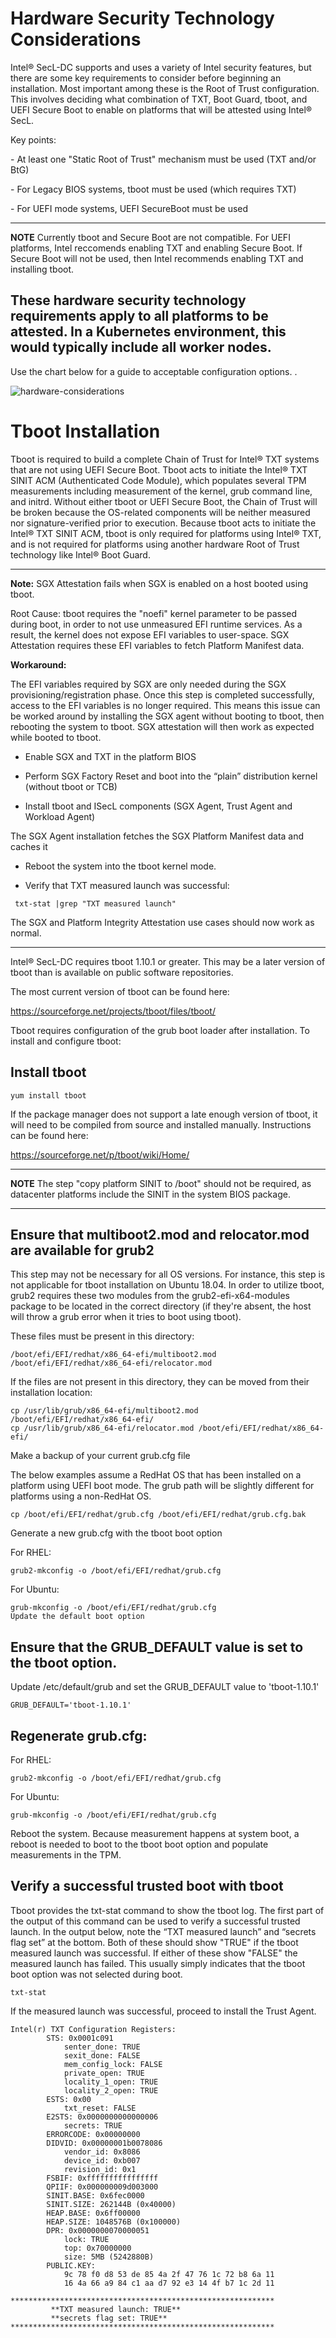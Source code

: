 # Hardware Security Technology Considerations

Intel® SecL-DC supports and uses a variety of Intel security features, but there are some key requirements to consider before beginning an installation. Most important among these is the Root of Trust configuration. This involves deciding what combination of TXT, Boot Guard, tboot, and UEFI Secure Boot to enable on platforms that will be attested using Intel® SecL.

Key points:

\-   At least one "Static Root of Trust" mechanism must be used (TXT and/or BtG)

\-   For Legacy BIOS systems, tboot must be used (which requires TXT)

\-   For UEFI mode systems, UEFI SecureBoot must be used

---
**NOTE**
Currently tboot and Secure Boot are not compatible. For UEFI platforms, Intel reccomends enabling TXT and enabling Secure Boot.  If Secure Boot will not be used, then Intel recommends enabling TXT and installing tboot.

These hardware security technology requirements apply to all platforms to be attested.  In a Kubernetes environment, this would typically include all worker nodes.
---

Use the chart below for a guide to acceptable configuration options. .

![hardware-considerations](./images/hardware_considerations.png)



# Tboot Installation

Tboot is required to build a complete Chain of Trust for Intel® TXT systems that are not using UEFI Secure Boot. Tboot acts to initiate the Intel® TXT SINIT ACM (Authenticated Code Module), which populates several TPM measurements including measurement of the kernel, grub command line, and initrd. Without either tboot or UEFI Secure Boot, the Chain of Trust will be broken because the OS-related components will be neither measured nor signature-verified prior to execution. Because tboot acts to initiate the Intel® TXT SINIT ACM, tboot is only required for platforms using Intel® TXT, and is not required for platforms using another hardware Root of Trust technology like Intel® Boot Guard.

---
**Note:**
SGX Attestation fails when SGX is enabled on a host booted using tboot.

Root Cause: tboot requires the "noefi" kernel parameter to be passed during boot, in order to not use unmeasured EFI runtime services. As a result, the kernel does not expose EFI variables to user-space. SGX Attestation requires these EFI variables to fetch Platform Manifest data.

**Workaround:**

The EFI variables required by SGX are only needed during the SGX provisioning/registration phase. Once this step is completed successfully, access to the EFI variables is no longer required. This means this issue can be worked around by installing the SGX agent without booting to tboot, then rebooting the system to tboot. SGX attestation will then work as expected while booted to tboot.

- Enable SGX and TXT in the platform BIOS

- Perform SGX Factory Reset and boot into the “plain” distribution kernel (without tboot or TCB)

- Install tboot and ISecL components (SGX Agent, Trust Agent and Workload Agent)

The SGX Agent installation fetches the SGX Platform Manifest data and caches it

- Reboot the system into the tboot kernel mode.

- Verify that TXT measured launch was successful:

```
​ txt-stat |grep "TXT measured launch"
```

The SGX and Platform Integrity Attestation use cases should now work as normal.

---


Intel® SecL-DC requires tboot 1.10.1 or greater. This may be a later version of tboot than is available on public software repositories.

The most current version of tboot can be found here:

https://sourceforge.net/projects/tboot/files/tboot/

Tboot requires configuration of the grub boot loader after installation. To install and configure tboot:

## Install tboot

```
yum install tboot
```

If the package manager does not support a late enough version of tboot, it will need to be compiled from source and installed manually. Instructions can be found here:

https://sourceforge.net/p/tboot/wiki/Home/

---
**NOTE**
The step "copy platform SINIT to /boot" should not be required, as datacenter platforms include the SINIT in the system BIOS package.

---

## Ensure that multiboot2.mod and relocator.mod are available for grub2

This step may not be necessary for all OS versions. For instance, this step is not applicable for tboot installation on Ubuntu 18.04. In order to utilize tboot, grub2 requires these two modules from the grub2-efi-x64-modules package to be located in the correct directory (if they're absent, the host will throw a grub error when it tries to boot using tboot).

These files must be present in this directory:

```
/boot/efi/EFI/redhat/x86_64-efi/multiboot2.mod
/boot/efi/EFI/redhat/x86_64-efi/relocator.mod
```

If the files are not present in this directory, they can be moved from their installation location:

```
cp /usr/lib/grub/x86_64-efi/multiboot2.mod /boot/efi/EFI/redhat/x86_64-efi/
cp /usr/lib/grub/x86_64-efi/relocator.mod /boot/efi/EFI/redhat/x86_64-efi/
```

Make a backup of your current grub.cfg file

The below examples assume a RedHat OS that has been installed on a platform using UEFI boot mode. The grub path will be slightly different for platforms using a non-RedHat OS.

```
cp /boot/efi/EFI/redhat/grub.cfg /boot/efi/EFI/redhat/grub.cfg.bak
```

Generate a new grub.cfg with the tboot boot option

For RHEL:

```
grub2-mkconfig -o /boot/efi/EFI/redhat/grub.cfg
```

For Ubuntu:

```
grub-mkconfig -o /boot/efi/EFI/redhat/grub.cfg
Update the default boot option
```

## Ensure that the GRUB_DEFAULT value is set to the tboot option.

Update /etc/default/grub and set the GRUB_DEFAULT value to 'tboot-1.10.1'

```
GRUB_DEFAULT='tboot-1.10.1'
```

## Regenerate grub.cfg:

For RHEL:

```
grub2-mkconfig -o /boot/efi/EFI/redhat/grub.cfg
```

For Ubuntu:

```
grub-mkconfig -o /boot/efi/EFI/redhat/grub.cfg
```

Reboot the system.  Because measurement happens at system boot, a reboot is needed to boot to the tboot boot option and populate measurements in the TPM.

## Verify a successful trusted boot with tboot

Tboot provides the txt-stat command to show the tboot log. The first part of the output of this command can be used to verify a successful trusted launch. In the output below, note the “TXT measured launch” and “secrets flag set” at the bottom. Both of these should show "TRUE" if the tboot measured launch was successful. If either of these show "FALSE" the measured launch has failed. This usually simply indicates that the tboot boot option was not selected during boot.

```
txt-stat
```

If the measured launch was successful, proceed to install the Trust Agent.

```
Intel(r) TXT Configuration Registers:
        STS: 0x0001c091
            senter_done: TRUE
            sexit_done: FALSE
            mem_config_lock: FALSE
            private_open: TRUE
            locality_1_open: TRUE
            locality_2_open: TRUE
        ESTS: 0x00
            txt_reset: FALSE
        E2STS: 0x0000000000000006
            secrets: TRUE
        ERRORCODE: 0x00000000
        DIDVID: 0x00000001b0078086
            vendor_id: 0x8086
            device_id: 0xb007
            revision_id: 0x1
        FSBIF: 0xffffffffffffffff
        QPIIF: 0x000000009d003000
        SINIT.BASE: 0x6fec0000
        SINIT.SIZE: 262144B (0x40000)
        HEAP.BASE: 0x6ff00000
        HEAP.SIZE: 1048576B (0x100000)
        DPR: 0x0000000070000051
            lock: TRUE
            top: 0x70000000
            size: 5MB (5242880B)
        PUBLIC.KEY:
            9c 78 f0 d8 53 de 85 4a 2f 47 76 1c 72 b8 6a 11
            16 4a 66 a9 84 c1 aa d7 92 e3 14 4f b7 1c 2d 11

***********************************************************
         **TXT measured launch: TRUE**
         **secrets flag set: TRUE**
***********************************************************
```